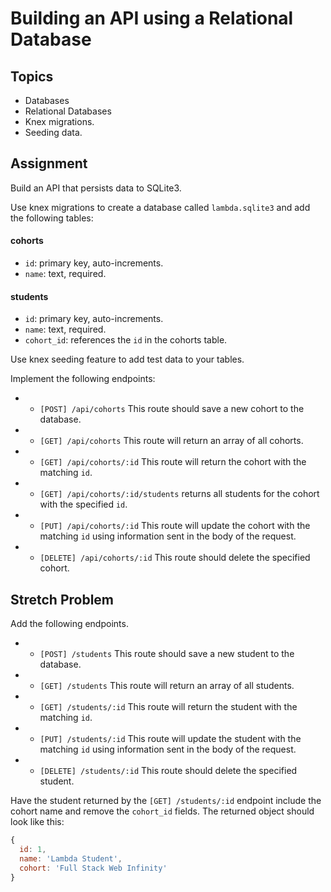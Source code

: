 # Building an API using a Relational Database

## Topics

- Databases
- Relational Databases
- Knex migrations.
- Seeding data.

## Assignment

Build an API that persists data to SQLite3.

Use knex migrations to create a database called `lambda.sqlite3` and add the following tables:

#### cohorts

- `id`: primary key, auto-increments.
- `name`: text, required.

#### students

- `id`: primary key, auto-increments.
- `name`: text, required.
- `cohort_id`: references the `id` in the cohorts table.

Use knex seeding feature to add test data to your tables.

Implement the following endpoints:

- * `[POST] /api/cohorts` This route should save a new cohort to the database.
- * `[GET] /api/cohorts` This route will return an array of all cohorts.
- * `[GET] /api/cohorts/:id` This route will return the cohort with the matching `id`.
- * `[GET] /api/cohorts/:id/students` returns all students for the cohort with the specified `id`.
- * `[PUT] /api/cohorts/:id` This route will update the cohort with the matching `id` using information sent in the body of the request.
- * `[DELETE] /api/cohorts/:id` This route should delete the specified cohort.

## Stretch Problem

Add the following endpoints.

- * `[POST] /students` This route should save a new student to the database.
- * `[GET] /students` This route will return an array of all students.
- * `[GET] /students/:id` This route will return the student with the matching `id`.
- * `[PUT] /students/:id` This route will update the student with the matching `id` using information sent in the body of the request.
- * `[DELETE] /students/:id` This route should delete the specified student.

Have the student returned by the `[GET] /students/:id` endpoint include the cohort name and remove the `cohort_id` fields. The returned object should look like this:

```js
{
  id: 1,
  name: 'Lambda Student',
  cohort: 'Full Stack Web Infinity'
}
```
